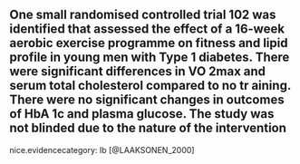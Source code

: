 One small randomised controlled trial 102 was identified that assessed the effect of a 16-week aerobic exercise programme on fitness and lipid profile in young men with Type 1 diabetes. There were significant differences in VO 2max and serum total cholesterol compared to no tr aining. There were no significant changes in outcomes of HbA 1c and plasma glucose. The study was not blinded due to the nature of the intervention
---
 nice.evidencecategory: Ib
[@LAAKSONEN_2000]
